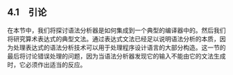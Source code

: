 ## 4.1　引论

在本节中，我们将探讨语法分析器是如何集成到一个典型的编译器中的。然后我们将研究算术表达式的典型文法。通过表达式文法已经足以说明语法分析的本质，因为处理表达式的语法分析技术可以用于处理程序设计语言的大部分构造。这一节的最后将讨论错误处理的问题，因为当语法分析器发现它的输入不能由它的文法生成时，它必须作出适当的反应。